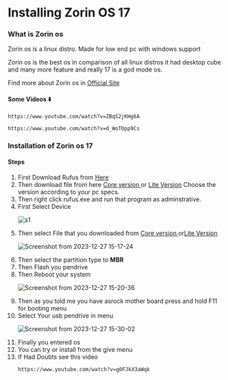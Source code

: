 <h1>
  Installing Zorin OS 17
</h1>
<h3>What is Zorin os</h1>
<p>Zorin os is a linux distro. Made for low end pc with windows support</p>
<p>Zorin os is the best os in comparison of all linux distros it had desktop cube and many more feature and really 17 is a god mode os.</p>
<p>Find more about Zorin os in <a href="https://blog.zorin.com/2023/12/20/zorin-os-17-has-arrived/">Official Site</a></p>
<h4>Some Videos ⬇️</h4>

```
https://www.youtube.com/watch?v=ZBqS2jKHg6A
```
```
https://www.youtube.com/watch?v=d_WoTOpp9Cs
```
<h3>Installation of Zorin os 17</h3>
<h4>Steps</h4>
<ol>
  <li>First Download Rufus from <a href="https://github.com/pbatard/rufus/releases/download/v2.18/rufus-2.18p.exe">Here</a></li>
  <li>Then download file from here <a href="https://zorin.com/os/download/17/core">Core version </a> or <a href="https://zorin.com/os/download/16/lite/">Lite Version</a> Choose the version according to your pc specs.</li>
  <li>Then right click rufus.exe and run that program as adminstrative.</li>
  <li>First Select Device</li>
  
![s1](https://github.com/HariharNautiyal2/for-ashwin/assets/134691036/6bc97b3c-3989-44ad-8980-1a6548dd6eb8)

  <li>Then select File that you downloaded from <a href="https://zorin.com/os/download/17/core">Core version </a>or<a href="https://zorin.com/os/download/16/lite/">Lite Version</a></li>
  
![Screenshot from 2023-12-27 15-17-24](https://github.com/HariharNautiyal2/for-ashwin/assets/134691036/6ebca5df-e5be-4b62-9a63-1358afdd8be0)

 <li>
   Then select the partition type to <b>MBR</b>
 </li>
 <li>
   Then Flash you pendrive
 </li>
 <li>Then Reboot your system</li>
 
 ![Screenshot from 2023-12-27 15-20-36](https://github.com/HariharNautiyal2/for-ashwin/assets/134691036/153234a1-9181-45ad-a80b-2c9ab79d9573)

  <li>
    Then as you told me you have asrock mother board press and hold F11 for booting menu 
  </li>
 <li>
   Select Your usb pendrive in menu
 </li> 
 
 ![Screenshot from 2023-12-27 15-30-02](https://github.com/HariharNautiyal2/for-ashwin/assets/134691036/c4f49b89-c311-4af1-aa8c-94d88df3cab5)
 
 <li>
   Finally you entered os
 </li>
 <li>
   You can try or install from the give menu
 </li>

  <li>
    If Had Doubts see this video
  </li>
    
  ```
https://www.youtube.com/watch?v=g0FJkX3aWqk
 ```
</ol>
 
